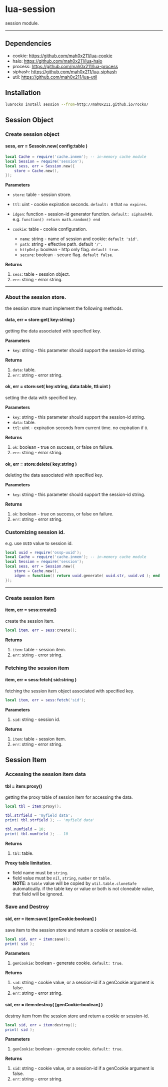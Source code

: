 lua-session
=========

session module.

---

## Dependencies

- cookie: https://github.com/mah0x211/lua-cookie
- halo: https://github.com/mah0x211/lua-halo
- process: https://github.com/mah0x211/lua-process
- siphash: https://github.com/mah0x211/lua-siphash
- util: https://github.com/mah0x211/lua-util


## Installation

```sh
luarocks install session --from=http://mah0x211.github.io/rocks/
```


## Session Object

### Create session object

#### sess, err = Sessoin.new( config:table )


```lua
local Cache = require('cache.inmem'); -- in-memory cache module
local Session = require('session');
local sess, err = Session.new({
    store = Cache.new(),
});
```

**Parameters**

- `store`: table - session strore.
- `ttl`: uint - cookie expiration seconds. `default: 0` that `no expires`.
- `idgen`: function - session-id generator function. `default: siphash48`.  
  e.g. `function() return math.random() end`

- `cookie`: table - cookie configuration.
    - `name`: string - name of session and cookie: `default 'sid'`.
    - `path`: string - effective path. default `'/'`.
    - `httpOnly`: boolean - http only flag. `default true`.
    - `secure`: boolean - secure flag. `default false`.

**Returns**

1. `sess`: table - session object.
2. `err`: string - error string. 

---

### About the session store.

the session store must implement the following methods.

#### data, err = store:get( key:string )

getting the data associated with specified key.

**Parameters**

- `key`: string - this parameter should support the session-id string.

**Returns**

1. `data`: table.
2. `err`: string - error string. 


#### ok, err = store:set( key:string, data:table, ttl:uint )

setting the data with specified key.

**Parameters**

- `key`: string - this parameter should support the session-id string.
- `data`: table.
- `ttl`: uint - expiration seconds from current time. no expiration if `0`.

**Returns**

1. `ok`: boolean - true on success, or false on failure.
2. `err`: string - error string. 


#### ok, err = store:delete( key:string )

deleting the data associated with specified key.

**Parameters**

- `key`: string - this parameter should support the session-id string.

**Returns**

1. `ok`: boolean - true on success, or false on failure.
2. `err`: string - error string. 


### Customizing session id.

e.g. use `UUID` value to session id.

```lua
local uuid = require('ossp-uuid');
local Cache = require('cache.inmem'); -- in-memory cache module
local Session = require('session');
local sess, err = Session.new({
    store = Cache.new(),
    idgen = function() return uuid.generate( uuid.str, uuid.v4 ); end
});
```

---


### Create session item

#### item, err = sess:create()

create the session item.

```lua
local item, err = sess:create();
```

**Returns**

1. `item`: table - session item.
2. `err`: string - error string.


### Fetching the session item

#### item, err = sess:fetch( sid:string )

fetching the session item object associated with specified key.

```lua
local item, err = sess:fetch('sid');
```

**Parameters**

1. `sid`: string - session id.


**Returns**

1. `item`: table - session item.
2. `err`: string - error string.


## Session Item

### Accessing the session item data

#### tbl = item:proxy()

getting the proxy table of session item for accessing the data.

```lua
local tbl = item:proxy();

tbl.strfield = 'myfield data';
print( tbl.strfield ); -- 'myfield data'

tbl.numfield = 10;
print( tbl.numfield ); -- 10
```

**Returns**

1. `tbl`: table.


**Proxy table limitation.**

- field name must be `string`.
- field value must be `nil`, `string`, `number` or `table`.   
  **NOTE**: a `table` value will be copied by `util.table.cloneSafe` automatically. if the table key or value or both is not cloneable value, that field will be ignored.


### Save and Destroy

#### sid, err = item:save( [genCookie:boolean] )

save item to the session store and return a cookie or session-id.

```lua
local sid, err = item:save();
print( sid );
```

**Parameters**

1. `genCookie`: boolean - generate cookie. `default: true`.

**Returns**

1. `sid`: string - cookie value, or a session-id if a genCookie argument is false.
2. `err`: string - error string.


#### sid, err = item:destroy( [genCookie:boolean] )

destroy item from the session store and return a cookie or session-id.

```lua
local sid, err = item:destroy();
print( sid );
```

**Parameters**

1. `genCookie`: boolean - generate cookie. `default: true`.


**Returns**

1. `sid`: string - cookie value, or a session-id if a genCookie argument is false.
2. `err`: string - error string.


